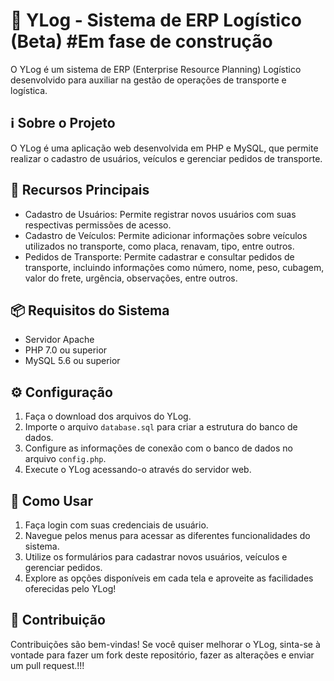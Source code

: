 # 🚚 YLog - Sistema de ERP Logístico (Beta) #Em fase de construção

O YLog é um sistema de ERP (Enterprise Resource Planning) Logístico desenvolvido para auxiliar na gestão de operações de transporte e logística.

## ℹ️ Sobre o Projeto

O YLog é uma aplicação web desenvolvida em PHP e MySQL, que permite realizar o cadastro de usuários, veículos e gerenciar pedidos de transporte.

## 🌟 Recursos Principais

- Cadastro de Usuários: Permite registrar novos usuários com suas respectivas permissões de acesso.
- Cadastro de Veículos: Permite adicionar informações sobre veículos utilizados no transporte, como placa, renavam, tipo, entre outros.
- Pedidos de Transporte: Permite cadastrar e consultar pedidos de transporte, incluindo informações como número, nome, peso, cubagem, valor do frete, urgência, observações, entre outros.

## 📦 Requisitos do Sistema

- Servidor Apache
- PHP 7.0 ou superior
- MySQL 5.6 ou superior

## ⚙️ Configuração

1. Faça o download dos arquivos do YLog.
2. Importe o arquivo `database.sql` para criar a estrutura do banco de dados.
3. Configure as informações de conexão com o banco de dados no arquivo `config.php`.
4. Execute o YLog acessando-o através do servidor web.

## 🚀 Como Usar

1. Faça login com suas credenciais de usuário.
2. Navegue pelos menus para acessar as diferentes funcionalidades do sistema.
3. Utilize os formulários para cadastrar novos usuários, veículos e gerenciar pedidos.
4. Explore as opções disponíveis em cada tela e aproveite as facilidades oferecidas pelo YLog!

## 📝 Contribuição

Contribuições são bem-vindas! Se você quiser melhorar o YLog, sinta-se à vontade para fazer um fork deste repositório, fazer as alterações e enviar um pull request.!!!

